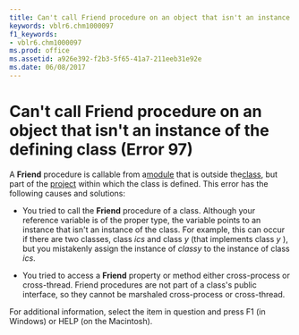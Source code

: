 ```yaml
---
title: Can't call Friend procedure on an object that isn't an instance of the defining class (Error 97)
keywords: vblr6.chm1000097
f1_keywords:
- vblr6.chm1000097
ms.prod: office
ms.assetid: a926e392-f2b3-5f65-41a7-211eeb31e92e
ms.date: 06/08/2017
---
```



# Can't call Friend procedure on an object that isn't an instance of the defining class (Error 97)

A  **Friend** procedure is callable from a[module](../../Glossary/vbe-glossary.md#module) that is outside the[class](../../Glossary/vbe-glossary.md#clas), but part of the [project](../../Glossary/vbe-glossary.md#project) within which the class is defined. This error has the following causes and solutions:



- You tried to call the  **Friend** procedure of a class. Although your reference variable is of the proper type, the variable points to an instance that isn't an instance of the class. For example, this can occur if there are two classes, class _ics_ and class _y_ (that implements class _y_ ), but you mistakenly assign the instance of _classy_ to the instance of class _ics_.
    
- You tried to access a  **Friend** property or method either cross-process or cross-thread. Friend procedures are not part of a class's public interface, so they cannot be marshaled cross-process or cross-thread.
    

For additional information, select the item in question and press F1 (in Windows) or HELP (on the Macintosh).

